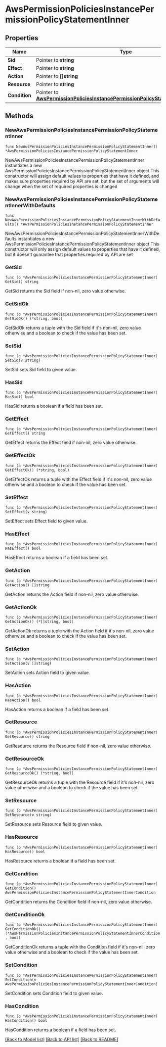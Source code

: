 # AwsPermissionPoliciesInstancePermissionPolicyStatementInner

## Properties

Name | Type | Description | Notes
------------ | ------------- | ------------- | -------------
**Sid** | Pointer to **string** |  | [optional] 
**Effect** | Pointer to **string** |  | [optional] 
**Action** | Pointer to **[]string** |  | [optional] 
**Resource** | Pointer to **string** |  | [optional] 
**Condition** | Pointer to [**AwsPermissionPoliciesInstancePermissionPolicyStatementInnerCondition**](AwsPermissionPoliciesInstancePermissionPolicyStatementInnerCondition.md) |  | [optional] 

## Methods

### NewAwsPermissionPoliciesInstancePermissionPolicyStatementInner

`func NewAwsPermissionPoliciesInstancePermissionPolicyStatementInner() *AwsPermissionPoliciesInstancePermissionPolicyStatementInner`

NewAwsPermissionPoliciesInstancePermissionPolicyStatementInner instantiates a new AwsPermissionPoliciesInstancePermissionPolicyStatementInner object
This constructor will assign default values to properties that have it defined,
and makes sure properties required by API are set, but the set of arguments
will change when the set of required properties is changed

### NewAwsPermissionPoliciesInstancePermissionPolicyStatementInnerWithDefaults

`func NewAwsPermissionPoliciesInstancePermissionPolicyStatementInnerWithDefaults() *AwsPermissionPoliciesInstancePermissionPolicyStatementInner`

NewAwsPermissionPoliciesInstancePermissionPolicyStatementInnerWithDefaults instantiates a new AwsPermissionPoliciesInstancePermissionPolicyStatementInner object
This constructor will only assign default values to properties that have it defined,
but it doesn't guarantee that properties required by API are set

### GetSid

`func (o *AwsPermissionPoliciesInstancePermissionPolicyStatementInner) GetSid() string`

GetSid returns the Sid field if non-nil, zero value otherwise.

### GetSidOk

`func (o *AwsPermissionPoliciesInstancePermissionPolicyStatementInner) GetSidOk() (*string, bool)`

GetSidOk returns a tuple with the Sid field if it's non-nil, zero value otherwise
and a boolean to check if the value has been set.

### SetSid

`func (o *AwsPermissionPoliciesInstancePermissionPolicyStatementInner) SetSid(v string)`

SetSid sets Sid field to given value.

### HasSid

`func (o *AwsPermissionPoliciesInstancePermissionPolicyStatementInner) HasSid() bool`

HasSid returns a boolean if a field has been set.

### GetEffect

`func (o *AwsPermissionPoliciesInstancePermissionPolicyStatementInner) GetEffect() string`

GetEffect returns the Effect field if non-nil, zero value otherwise.

### GetEffectOk

`func (o *AwsPermissionPoliciesInstancePermissionPolicyStatementInner) GetEffectOk() (*string, bool)`

GetEffectOk returns a tuple with the Effect field if it's non-nil, zero value otherwise
and a boolean to check if the value has been set.

### SetEffect

`func (o *AwsPermissionPoliciesInstancePermissionPolicyStatementInner) SetEffect(v string)`

SetEffect sets Effect field to given value.

### HasEffect

`func (o *AwsPermissionPoliciesInstancePermissionPolicyStatementInner) HasEffect() bool`

HasEffect returns a boolean if a field has been set.

### GetAction

`func (o *AwsPermissionPoliciesInstancePermissionPolicyStatementInner) GetAction() []string`

GetAction returns the Action field if non-nil, zero value otherwise.

### GetActionOk

`func (o *AwsPermissionPoliciesInstancePermissionPolicyStatementInner) GetActionOk() (*[]string, bool)`

GetActionOk returns a tuple with the Action field if it's non-nil, zero value otherwise
and a boolean to check if the value has been set.

### SetAction

`func (o *AwsPermissionPoliciesInstancePermissionPolicyStatementInner) SetAction(v []string)`

SetAction sets Action field to given value.

### HasAction

`func (o *AwsPermissionPoliciesInstancePermissionPolicyStatementInner) HasAction() bool`

HasAction returns a boolean if a field has been set.

### GetResource

`func (o *AwsPermissionPoliciesInstancePermissionPolicyStatementInner) GetResource() string`

GetResource returns the Resource field if non-nil, zero value otherwise.

### GetResourceOk

`func (o *AwsPermissionPoliciesInstancePermissionPolicyStatementInner) GetResourceOk() (*string, bool)`

GetResourceOk returns a tuple with the Resource field if it's non-nil, zero value otherwise
and a boolean to check if the value has been set.

### SetResource

`func (o *AwsPermissionPoliciesInstancePermissionPolicyStatementInner) SetResource(v string)`

SetResource sets Resource field to given value.

### HasResource

`func (o *AwsPermissionPoliciesInstancePermissionPolicyStatementInner) HasResource() bool`

HasResource returns a boolean if a field has been set.

### GetCondition

`func (o *AwsPermissionPoliciesInstancePermissionPolicyStatementInner) GetCondition() AwsPermissionPoliciesInstancePermissionPolicyStatementInnerCondition`

GetCondition returns the Condition field if non-nil, zero value otherwise.

### GetConditionOk

`func (o *AwsPermissionPoliciesInstancePermissionPolicyStatementInner) GetConditionOk() (*AwsPermissionPoliciesInstancePermissionPolicyStatementInnerCondition, bool)`

GetConditionOk returns a tuple with the Condition field if it's non-nil, zero value otherwise
and a boolean to check if the value has been set.

### SetCondition

`func (o *AwsPermissionPoliciesInstancePermissionPolicyStatementInner) SetCondition(v AwsPermissionPoliciesInstancePermissionPolicyStatementInnerCondition)`

SetCondition sets Condition field to given value.

### HasCondition

`func (o *AwsPermissionPoliciesInstancePermissionPolicyStatementInner) HasCondition() bool`

HasCondition returns a boolean if a field has been set.


[[Back to Model list]](../README.md#documentation-for-models) [[Back to API list]](../README.md#documentation-for-api-endpoints) [[Back to README]](../README.md)


